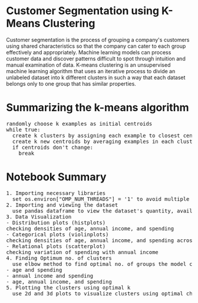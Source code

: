 # Customer Segmentation using K-Means Clustering

Customer segmentation is the process of grouping a company's customers using shared characteristics so that the company can cater to each group effectively and appropriately. Machine learning models can process customer data and discover patterns difficult to spot through intuition and manual examination of data. K-means clustering is an unsupervised machine learning algorithm that uses an iterative process to divide an unlabeled dataset into k different clusters in such a way that each dataset belongs only to one group that has similar properties.

# Summarizing the k-means algorithm

<pre>
randomly choose k examples as initial centroids
while true:
  create k clusters by assigning each example to closest centroid
  create k new centroids by averaging examples in each cluster
  if centroids don't change:
    break
</pre>

# Notebook Summary

<pre>
1. Importing necessary libraries
  set os.environ["OMP_NUM_THREADS"] = '1' to avoid multiple warnings in latter stages
2. Importing and viewing the dataset
  use pandas dataframe to view the dataset's quantity, available features, datatypes, and check for null values
3. Data Visualization
- Distribution plots (histplots)
checking densities of age, annual income, and spending
- Categorical plots (violinplots)
checking densities of age, annual income, and spending across genders
- Relational plots (scatterplot)
checking variation of spending with annual income
4. Finding Optimum no. of clusters
  use elbow method to find optimal no. of groups the model can create based on:
- age and spending
- annual income and spending
- age, annual income, and spending
5. Plotting the clusters using optimal k
  use 2d and 3d plots to visualize clusters using optimal characteristics obtained in previous step
</pre>
